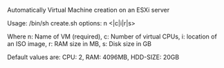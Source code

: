 Automatically Virtual Machine creation on an ESXi server

Usage: /bin/sh create.sh options: n <|c|i|r|s>


Where n: Name of VM (required), c: Number of virtual CPUs, i: location of an ISO image, r: RAM size in MB, s: Disk size in GB

Default values are: CPU: 2, RAM: 4096MB, HDD-SIZE: 20GB
